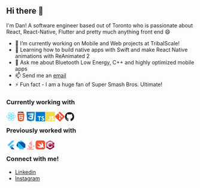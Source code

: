 ## Hi there 👋 

I'm Dan! A software engineer based out of Toronto who is passionate about React, React-Native, Flutter and pretty much anything front end 😄 

- 🔭 I’m currently working on Mobile and Web projects at TribalScale!
- 🌱 Learning how to build native apps with Swift and make React Native animations with ReAnimated 2
- 💬 Ask me about Bluetooth Low Energy, C++ and highly optimized mobile apps
- 📫 Send me an [email](dfriyia@gmail.com)
- ⚡ Fun fact - I am a huge fan of Super Smash Bros. Ultimate!

### Currently working with

<p><a target="_blank" rel="noopener noreferrer" href="https://github.com/devicons/devicon/blob/master/icons/react/react-original.svg"><img align="left" alt="React" width="26px" src="https://github.com/devicons/devicon/blob/master/icons/react/react-original.svg" style="max-width:100%;"></a></p>

<p><a target="_blank" rel="noopener noreferrer" href="https://raw.githubusercontent.com/github/explore/80688e429a7d4ef2fca1e82350fe8e3517d3494d/topics/html/html.png"><img align="left" alt="HTML5" width="26px" src="https://raw.githubusercontent.com/github/explore/80688e429a7d4ef2fca1e82350fe8e3517d3494d/topics/html/html.png" style="max-width:100%;"></a></p>

<p><a target="_blank" rel="noopener noreferrer" href="https://github.com/devicons/devicon/blob/master/icons/css3/css3-original.svg"><img align="left" alt="CSS3" width="26px" src="https://github.com/devicons/devicon/blob/master/icons/css3/css3-original.svg" style="max-width:100%;"></a></p>

<p><a target="_blank" rel="noopener noreferrer" href="https://github.com/devicons/devicon/blob/master/icons/typescript/typescript-plain.svg"><img align="left" alt="TypeScript" width="26px" src="https://github.com/devicons/devicon/blob/master/icons/typescript/typescript-plain.svg" style="max-width:100%;"></a></p>

<p><a target="_blank" rel="noopener noreferrer" href="https://github.com/devicons/devicon/blob/master/icons/javascript/javascript-plain.svg"><img align="left" alt="TypeScript" width="26px" src="https://github.com/devicons/devicon/blob/master/icons/javascript/javascript-plain.svg" style="max-width:100%;"></a></p>

<p><a target="_blank" rel="noopener noreferrer" href="https://github.com/devicons/devicon/blob/master/icons/git/git-original.svg"><img align="left" alt="TypeScript" width="26px" src="https://github.com/devicons/devicon/blob/master/icons/git/git-original.svg" style="max-width:100%;"></a></p>

<p><a target="_blank" rel="noopener noreferrer" href="https://github.com/devicons/devicon/blob/master/icons/github/github-original.svg"><img align="left" alt="TypeScript" width="26px" src="https://github.com/devicons/devicon/blob/master/icons/github/github-original.svg" style="max-width:100%;"></a></p>

<br />

### Previously worked with

<p><a target="_blank" rel="noopener noreferrer" href="https://raw.githubusercontent.com/github/explore/80688e429a7d4ef2fca1e82350fe8e3517d3494d/topics/flutter/flutter.png"><img align="left" alt="Flutter" width="26px" src="https://raw.githubusercontent.com/github/explore/80688e429a7d4ef2fca1e82350fe8e3517d3494d/topics/flutter/flutter.png" style="max-width:100%;"></a></p>

<p><a target="_blank" rel="noopener noreferrer" href="https://raw.githubusercontent.com/github/explore/80688e429a7d4ef2fca1e82350fe8e3517d3494d/topics/dart/dart.png"><img align="left" alt="Dart" width="26px" src="https://raw.githubusercontent.com/github/explore/80688e429a7d4ef2fca1e82350fe8e3517d3494d/topics/dart/dart.png" style="max-width:100%;"></a></p>

<p><a target="_blank" rel="noopener noreferrer" href="https://github.com/devicons/devicon/blob/master/icons/java/java-plain.svg"><img align="left" alt="Java" width="26px" src="https://github.com/devicons/devicon/blob/master/icons/java/java-plain.svg" style="max-width:100%;"></a></p>

<p><a target="_blank" rel="noopener noreferrer" href="https://github.com/devicons/devicon/blob/master/icons/swift/swift-original.svg"><img align="left" alt="Swift" width="26px" src="https://github.com/devicons/devicon/blob/master/icons/swift/swift-original.svg" style="max-width:100%;"></a></p>

<p><a target="_blank" rel="noopener noreferrer" href="https://github.com/devicons/devicon/blob/master/icons/cplusplus/cplusplus-original.svg"><img align="left" alt="cplusplus" width="26px" src="https://github.com/devicons/devicon/blob/master/icons/cplusplus/cplusplus-original.svg" style="max-width:100%;"></a></p>

<br />

### Connect with me!

* [Linkedin](https://www.linkedin.com/in/thefriyia/)
* [Instagram](https://www.instagram.com/friyia.io/)

